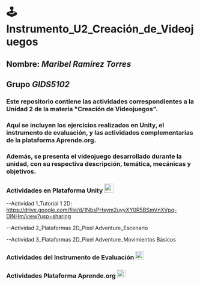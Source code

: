 #  🕹️ Instrumento_U2_Creación_de_Videojuegos
## Nombre: *Maribel Ramírez Torres*    
## Grupo *GIDS5102*

### Este repositorio contiene las actividades correspondientes a la Unidad 2 de la materia "Creación de Videojuegos".
### Aquí se incluyen los ejercicios realizados en Unity, el instrumento de evaluación, y las actividades complementarias de la plataforma Aprende.org.
### Además, se presenta el videojuego desarrollado durante la unidad, con su respectiva descripción, temática, mecánicas y objetivos.

### Actividades en Plataforma Unity <img width="24" height="24" alt="image" src="https://github.com/user-attachments/assets/6c552379-fce4-4c07-9227-b6faf0c8456e" />


--Actividad 1_Tutorial 1 2D: 
https://drive.google.com/file/d/1NbsPHsym2uyyXY0R5BSmVnXVpq-DlNHm/view?usp=sharing 

--Actividad 2_Plataformas 2D_Pixel Adventure_Escenario

--Actividad 3_Plataformas 2D_Pixel Adventure_Movimientos Básicos


### Actividades del Instrumento de Evaluación <img width="22" height="22" alt="image" src="https://github.com/user-attachments/assets/9b74a58f-0a38-45c1-b912-e78f5339aef5" />



### Actividades Plataforma Aprende.org <img width="22" height="22" alt="image" src="https://github.com/user-attachments/assets/d930474d-f38d-4364-92d9-09ff8052eeee" />


